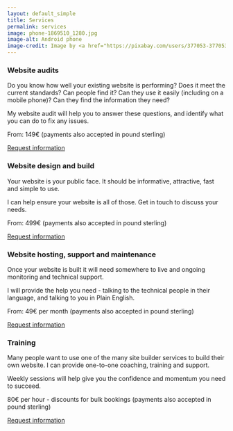 ```yaml
---
layout: default_simple
title: Services
permalink: services
image: phone-1869510_1280.jpg
image-alt: Android phone
image-credit: Image by <a href="https://pixabay.com/users/377053-377053/?utm_source=link-attribution&utm_medium=referral&utm_campaign=image&utm_content=459196">377053</a> from <a href="https://pixabay.com//?utm_source=link-attribution&utm_medium=referral&utm_campaign=image&utm_content=459196">Pixabay</a>
---
```

### Website audits

Do you know how well your existing website is performing? Does it meet the current standards? Can people find it? Can they use it easily (including on a mobile phone)? Can they find the information they need?

My website audit will help you to answer these questions, and identify what you can do to fix any issues.

From: 149€ (payments also accepted in pound sterling)

<a class="button" href="{{ site.baseurl }}/contact">Request information</a>

### Website design and build

Your website is your public face. It should be informative, attractive, fast and simple to use.

I can help ensure your website is all of those. Get in touch to discuss your needs.

From: 499€ (payments also accepted in pound sterling)

<a class="button" href="{{ site.baseurl }}/contact">Request information</a>

### Website hosting, support and maintenance

Once your website is built it will need somewhere to live and ongoing monitoring and technical support.

I will provide the help you need - talking to the technical people in their language, and talking to you in Plain English.

From: 49€ per month (payments also accepted in pound sterling)

<a class="button" href="{{ site.baseurl }}/contact">Request information</a>

### Training

Many people want to use one of the many site builder services to build their own website. I can provide one-to-one coaching, training and support.

Weekly sessions will help give you the confidence and momentum you need to succeed.

80€ per hour - discounts for bulk bookings (payments also accepted in pound sterling)

<a class="button" href="{{ site.baseurl }}/contact">Request information</a>

